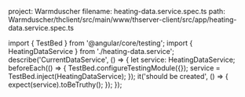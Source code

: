 project: Warmduscher
filename: heating-data.service.spec.ts
path: Warmduscher/thclient/src/main/www/thserver-client/src/app/heating-data.service.spec.ts

import { TestBed } from '@angular/core/testing';
import { HeatingDataService } from './heating-data.service';
describe('CurrentDataService', () => {
  let service: HeatingDataService;
  beforeEach(() => {
    TestBed.configureTestingModule({});
    service = TestBed.inject(HeatingDataService);
  });
  it('should be created', () => {
    expect(service).toBeTruthy();
  });
});
